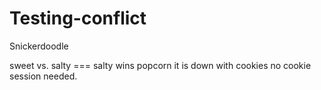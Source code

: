 # Testing-conflict

Snickerdoodle


sweet vs. salty === salty wins popcorn it is down with cookies no cookie session needed.
